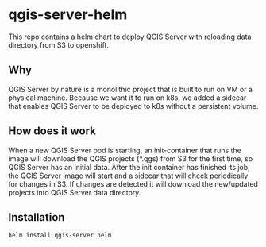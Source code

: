 # qgis-server-helm
This repo contains a helm chart to deploy QGIS Server with reloading data directory from S3 to openshift.

## Why
QGIS Server by nature is a monolithic project that is built to run on VM or a physical machine.
Because we want it to run on k8s, we added a sidecar that enables QGIS Server to be deployed to k8s without a persistent volume.

## How does it work
When a new QGIS Server pod is starting, an init-container that runs the image will download the QGIS projects (*.qgs) from S3 for the first time, so QGIS Server has an initial data.
After the init container has finished its job, the QGIS Server image will start and a sidecar that will check periodically for changes in S3. If changes are detected it will download the new/updated projects into QGIS Server data directory.

## Installation
```
helm install qgis-server helm
```